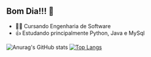 ## Bom Dia!!! 👋

-  👨‍🎓 Cursando Engenharia de Software
- 👍 Estudando principalmente Python, Java e MySql
  
![Anurag's GitHub stats](https://github-readme-stats.vercel.app/api?username=Luis-Impieri&show_icons=true&theme=neon)
[![Top Langs](https://github-readme-stats.vercel.app/api/top-langs/?username=Luis-Impieri&layout=donut)](https://github.com/anuraghazra/github-readme-stats)

